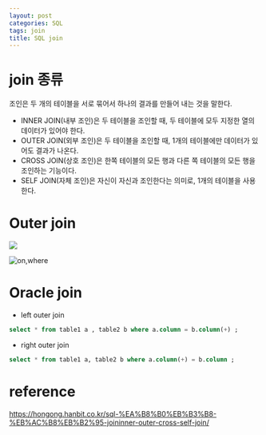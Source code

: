 ```yaml
---
layout: post
categories: SQL
tags: join
title: SQL join
---
```

# join 종류
조인은 두 개의 테이블을 서로 묶어서 하나의 결과를 만들어 내는 것을 말한다.
- INNER JOIN(내부 조인)은 두 테이블을 조인할 때, 두 테이블에 모두 지정한 열의 데이터가 있어야 한다.
- OUTER JOIN(외부 조인)은 두 테이블을 조인할 때, 1개의 테이블에만 데이터가 있어도 결과가 나온다.
- CROSS JOIN(상호 조인)은 한쪽 테이블의 모든 행과 다른 쪽 테이블의 모든 행을 조인하는 기능이다.
- SELF JOIN(자체 조인)은 자신이 자신과 조인한다는 의미로, 1개의 테이블을 사용한다.
# Outer join
![](https://hongong.hanbit.co.kr/wp-content/uploads/2021/11/OUTER-JOIN_%EB%8D%94%EC%95%8C%EC%95%84%EB%B3%B4%EA%B8%B0-1.png)

![on,where](https://img1.daumcdn.net/thumb/R1280x0/?scode=mtistory2&fname=https%3A%2F%2Fblog.kakaocdn.net%2Fdn%2Fx0q63%2FbtqzLj6ngCR%2FgZZKUTp1hX31oRap3f2ZS0%2Fimg.png)

# Oracle join 
- left outer join 
```sql
select * from table1 a , table2 b where a.column = b.column(+) ;
```
- right outer join
```sql
select * from table1 a, table2 b where a.column(+) = b.column ;
```


# reference
<https://hongong.hanbit.co.kr/sql-%EA%B8%B0%EB%B3%B8-%EB%AC%B8%EB%B2%95-joininner-outer-cross-self-join/>